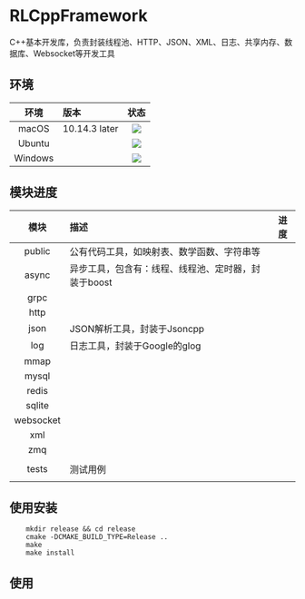 # RLCppFramework
C++基本开发库，负责封装线程池、HTTP、JSON、XML、日志、共享内存、数据库、Websocket等开发工具


## 环境
| 环境 | 版本 | 状态 |
|:--:|:--|:--:|
| macOS | 10.14.3 later | [![](https://api.travis-ci.org/spacewander/termdump.svg)]() |
| Ubuntu |  | [![](https://img.shields.io/travis/USER/REPO.svg)]() |
| Windows |  | [![](https://img.shields.io/travis/USER/REPO.svg)]() |


## 模块进度
| 模块 | 描述 | 进度 |
|:--:|:--|:--:|
| public | 公有代码工具，如映射表、数学函数、字符串等 |  | 
| async | 异步工具，包含有：线程、线程池、定时器，封装于boost |  | 
| grpc |  |  | 
| http |  |  | 
| json | JSON解析工具，封装于Jsoncpp |  | 
| log | 日志工具，封装于Google的glog |  | 
| mmap |  |  | 
| mysql |  |  | 
| redis |  |  | 
| sqlite |  |  | 
| websocket |  |  | 
| xml |  |  | 
| zmq |  |  | 
|  |  |  | 
| tests | 测试用例 |  | 
|  |  |  | 


## 使用安装
``` shell
    mkdir release && cd release
    cmake -DCMAKE_BUILD_TYPE=Release ..
    make
    make install
```


## 使用

